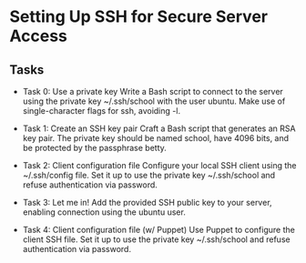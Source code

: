 # Setting Up SSH for Secure Server Access

## Tasks
- Task 0: Use a private key
    Write a Bash script to connect to the server using the private key ~/.ssh/school with the user ubuntu. Make use of single-character flags for ssh, avoiding -l.

- Task 1: Create an SSH key pair
    Craft a Bash script that generates an RSA key pair. The private key should be named school, have 4096 bits, and be protected by the passphrase betty.

- Task 2: Client configuration file
    Configure your local SSH client using the ~/.ssh/config file. Set it up to use the private key ~/.ssh/school and refuse authentication via password.

- Task 3: Let me in!
    Add the provided SSH public key to your server, enabling connection using the ubuntu user.

- Task 4: Client configuration file (w/ Puppet)
    Use Puppet to configure the client SSH file. Set it up to use the private key ~/.ssh/school and refuse authentication via password.
